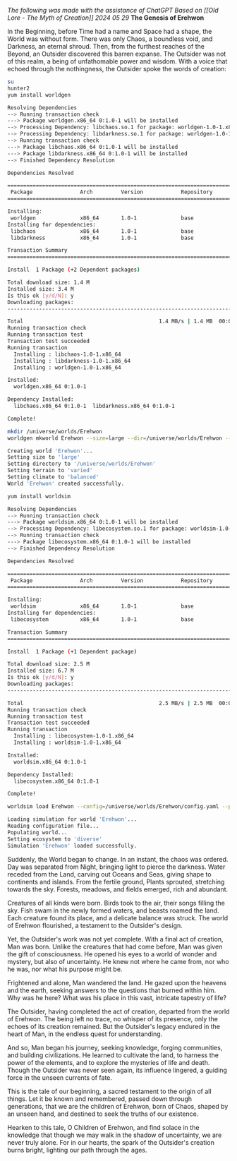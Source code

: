 *The following was made with the assistance of ChatGPT*
*Based on [[Old Lore - The Myth of Creation]]*
*2024 05 29*
**The Genesis of Erehwon**

In the Beginning, before Time had a name and Space had a shape, the World was without form. There was only Chaos, a boundless void, and Darkness, an eternal shroud. Then, from the furthest reaches of the Beyond, an Outsider discovered this barren expanse. The Outsider was not of this realm, a being of unfathomable power and wisdom. With a voice that echoed through the nothingness, the Outsider spoke the words of creation:

```bash
su
hunter2
yum install worldgen
```

```bash
Resolving Dependencies
--> Running transaction check
---> Package worldgen.x86_64 0:1.0-1 will be installed
--> Processing Dependency: libchaos.so.1 for package: worldgen-1.0-1.x86_64
--> Processing Dependency: libdarkness.so.1 for package: worldgen-1.0-1.x86_64
--> Running transaction check
---> Package libchaos.x86_64 0:1.0-1 will be installed
---> Package libdarkness.x86_64 0:1.0-1 will be installed
--> Finished Dependency Resolution

```

```bash
Dependencies Resolved

================================================================================
 Package               Arch         Version            Repository        Size
================================================================================

Installing:
 worldgen              x86_64       1.0-1              base              1.2 M
Installing for dependencies:
 libchaos              x86_64       1.0-1              base              100 k
 libdarkness           x86_64       1.0-1              base              100 k

Transaction Summary
================================================================================

Install  1 Package (+2 Dependent packages)

Total download size: 1.4 M
Installed size: 3.4 M
Is this ok [y/d/N]: y
Downloading packages:
--------------------------------------------------------------------------------

Total                                           1.4 MB/s | 1.4 MB  00:01
Running transaction check
Running transaction test
Transaction test succeeded
Running transaction
  Installing : libchaos-1.0-1.x86_64                                           1/3
  Installing : libdarkness-1.0-1.x86_64                                        2/3
  Installing : worldgen-1.0-1.x86_64                                           3/3

Installed:
  worldgen.x86_64 0:1.0-1

Dependency Installed:
  libchaos.x86_64 0:1.0-1  libdarkness.x86_64 0:1.0-1

Complete!

```

```bash
mkdir /universe/worlds/Erehwon
worldgen mkworld Erehwon --size=large --dir=/universe/worlds/Erehwon --terrain=varied --climate=balanced

```

```bash
Creating world 'Erehwon'...
Setting size to 'large'
Setting directory to '/universe/worlds/Erehwon'
Setting terrain to 'varied'
Setting climate to 'balanced'
World 'Erehwon' created successfully.
```

```bash
yum install worldsim
```

```bash
Resolving Dependencies
--> Running transaction check
---> Package worldsim.x86_64 0:1.0-1 will be installed
--> Processing Dependency: libecosystem.so.1 for package: worldsim-1.0-1.x86_64
--> Running transaction check
---> Package libecosystem.x86_64 0:1.0-1 will be installed
--> Finished Dependency Resolution
```

```bash
Dependencies Resolved

================================================================================
 Package               Arch         Version            Repository        Size
================================================================================

Installing:
 worldsim              x86_64       1.0-1              base              2.3 M
Installing for dependencies:
 libecosystem          x86_64       1.0-1              base              200 k

Transaction Summary
================================================================================

Install  1 Package (+1 Dependent package)

Total download size: 2.5 M
Installed size: 6.7 M
Is this ok [y/d/N]: y
Downloading packages:
--------------------------------------------------------------------------------

Total                                           2.5 MB/s | 2.5 MB  00:01
Running transaction check
Running transaction test
Transaction test succeeded
Running transaction
  Installing : libecosystem-1.0-1.x86_64                                        1/2
  Installing : worldsim-1.0-1.x86_64                                           2/2

Installed:
  worldsim.x86_64 0:1.0-1

Dependency Installed:
  libecosystem.x86_64 0:1.0-1

Complete!
```

```bash
worldsim load Erehwon --config=/universe/worlds/Erehwon/config.yaml --populate --ecosystem=diverse
```

```bash
Loading simulation for world 'Erehwon'...
Reading configuration file...
Populating world...
Setting ecosystem to 'diverse'
Simulation 'Erehwon' loaded successfully.
```

Suddenly, the World began to change. In an instant, the chaos was ordered. Day was separated from Night, bringing light to pierce the darkness. Water receded from the Land, carving out Oceans and Seas, giving shape to continents and islands. From the fertile ground, Plants sprouted, stretching towards the sky. Forests, meadows, and fields emerged, rich and abundant.

Creatures of all kinds were born. Birds took to the air, their songs filling the sky. Fish swam in the newly formed waters, and beasts roamed the land. Each creature found its place, and a delicate balance was struck. The world of Erehwon flourished, a testament to the Outsider's design.

Yet, the Outsider's work was not yet complete. With a final act of creation, Man was born. Unlike the creatures that had come before, Man was given the gift of consciousness. He opened his eyes to a world of wonder and mystery, but also of uncertainty. He knew not where he came from, nor who he was, nor what his purpose might be.

Frightened and alone, Man wandered the land. He gazed upon the heavens and the earth, seeking answers to the questions that burned within him. Why was he here? What was his place in this vast, intricate tapestry of life?

The Outsider, having completed the act of creation, departed from the world of Erehwon. The being left no trace, no whisper of its presence, only the echoes of its creation remained. But the Outsider's legacy endured in the heart of Man, in the endless quest for understanding.

And so, Man began his journey, seeking knowledge, forging communities, and building civilizations. He learned to cultivate the land, to harness the power of the elements, and to explore the mysteries of life and death. Though the Outsider was never seen again, its influence lingered, a guiding force in the unseen currents of fate.

This is the tale of our beginning, a sacred testament to the origin of all things. Let it be known and remembered, passed down through generations, that we are the children of Erehwon, born of Chaos, shaped by an unseen hand, and destined to seek the truths of our existence.

Hearken to this tale, O Children of Erehwon, and find solace in the knowledge that though we may walk in the shadow of uncertainty, we are never truly alone. For in our hearts, the spark of the Outsider's creation burns bright, lighting our path through the ages.
